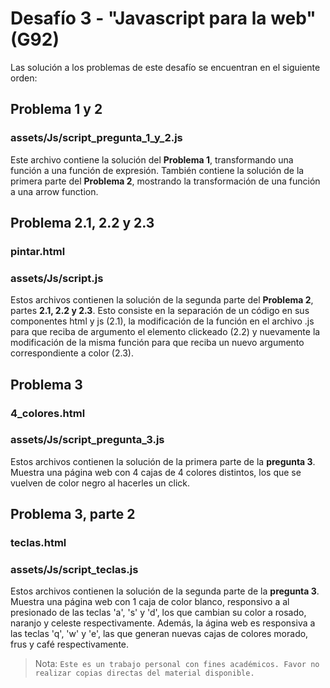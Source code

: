 # Desafío 3 - "Javascript para la web" (G92)

Las solución a los problemas de este desafío se encuentran en el siguiente orden:

## Problema 1 y 2
### assets/Js/script_pregunta_1_y_2.js
Este archivo contiene la solución del **Problema 1**, transformando una función a una función de expresión. También contiene la solución de la primera parte del **Problema 2**, mostrando la transformación de una función a una arrow function. 

## Problema 2.1, 2.2 y 2.3
### pintar.html 
### assets/Js/script.js
Estos archivos contienen la solución de la segunda parte del **Problema 2**, partes **2.1, 2.2 y 2.3**. Esto consiste en la separación de un código en sus componentes html y js (2.1), la modificación de la función en el archivo .js para que reciba de argumento el elemento clickeado (2.2) y nuevamente la modificación de la misma función para que reciba un nuevo argumento correspondiente a color (2.3).

## Problema 3
### 4_colores.html 
### assets/Js/script_pregunta_3.js
Estos archivos contienen la solución de la primera parte de la **pregunta 3**. Muestra una página web con 4 cajas de 4 colores distintos, los que se vuelven de color negro al hacerles un click.

## Problema 3, parte 2
### teclas.html
### assets/Js/script_teclas.js
Estos archivos contienen la solución de la segunda parte de la **pregunta 3**. Muestra una página web con 1 caja de color blanco, responsivo a al presionado de las teclas 'a', 's' y 'd', los que cambian su color a rosado, naranjo y celeste respectivamente. 
Además, la ágina web es responsiva a las teclas 'q', 'w' y 'e', las que generan nuevas cajas de colores morado, frus y café respectivamente.



> Nota: `Este es un trabajo personal con fines académicos. Favor no realizar copias directas del material disponible.`